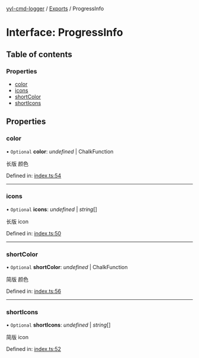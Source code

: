 [yyl-cmd-logger](../README.md) / [Exports](../modules.md) / ProgressInfo

# Interface: ProgressInfo

## Table of contents

### Properties

- [color](progressinfo.md#color)
- [icons](progressinfo.md#icons)
- [shortColor](progressinfo.md#shortcolor)
- [shortIcons](progressinfo.md#shorticons)

## Properties

### color

• `Optional` **color**: *undefined* \| ChalkFunction

长版 颜色

Defined in: [index.ts:54](https://github.com/jackness1208/yyl-cmd-logger/blob/a173a3f/src/index.ts#L54)

___

### icons

• `Optional` **icons**: *undefined* \| *string*[]

长版 icon

Defined in: [index.ts:50](https://github.com/jackness1208/yyl-cmd-logger/blob/a173a3f/src/index.ts#L50)

___

### shortColor

• `Optional` **shortColor**: *undefined* \| ChalkFunction

简版 颜色

Defined in: [index.ts:56](https://github.com/jackness1208/yyl-cmd-logger/blob/a173a3f/src/index.ts#L56)

___

### shortIcons

• `Optional` **shortIcons**: *undefined* \| *string*[]

简版 icon

Defined in: [index.ts:52](https://github.com/jackness1208/yyl-cmd-logger/blob/a173a3f/src/index.ts#L52)
